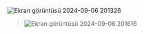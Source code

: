 ![Ekran görüntüsü 2024-09-06 201326](https://github.com/user-attachments/assets/bf7e3439-2131-4dce-a0f5-ce0829e4d904)

> ![Ekran görüntüsü 2024-09-06 201616](https://private-user-images.githubusercontent.com/128033844/365252745-6f64bfbf-66c5-4ada-8962-e05f81d44906.png?jwt=eyJhbGciOiJIUzI1NiIsInR5cCI6IkpXVCJ9.eyJpc3MiOiJnaXRodWIuY29tIiwiYXVkIjoicmF3LmdpdGh1YnVzZXJjb250ZW50LmNvbSIsImtleSI6ImtleTUiLCJleHAiOjE3MjU2NDM0OTQsIm5iZiI6MTcyNTY0MzE5NCwicGF0aCI6Ii8xMjgwMzM4NDQvMzY1MjUyNzQ1LTZmNjRiZmJmLTY2YzUtNGFkYS04OTYyLWUwNWY4MWQ0NDkwNi5wbmc_WC1BbXotQWxnb3JpdGhtPUFXUzQtSE1BQy1TSEEyNTYmWC1BbXotQ3JlZGVudGlhbD1BS0lBVkNPRFlMU0E1M1BRSzRaQSUyRjIwMjQwOTA2JTJGdXMtZWFzdC0xJTJGczMlMkZhd3M0X3JlcXVlc3QmWC1BbXotRGF0ZT0yMDI0MDkwNlQxNzE5NTRaJlgtQW16LUV4cGlyZXM9MzAwJlgtQW16LVNpZ25hdHVyZT1iMDYwZWJjYTc3YTZmMmJkY2E0YWIyNDFiNzZkNjRiOTE3NTMxMWQ4MDI5Yjg2ZTIwZjEyM2Q3ZTE4ZmM2YjY0JlgtQW16LVNpZ25lZEhlYWRlcnM9aG9zdCZhY3Rvcl9pZD0wJmtleV9pZD0wJnJlcG9faWQ9MCJ9.2rQWZGXw44JubtxICEFsHuRWnYKCiA8cW2ZunxT-Zi8)
